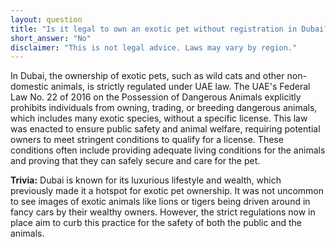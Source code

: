 ```yaml
---
layout: question
title: "Is it legal to own an exotic pet without registration in Dubai?"
short_answer: "No"
disclaimer: "This is not legal advice. Laws may vary by region."
---
```


In Dubai, the ownership of exotic pets, such as wild cats and other non-domestic animals, is strictly regulated under UAE law. The UAE's Federal Law No. 22 of 2016 on the Possession of Dangerous Animals explicitly prohibits individuals from owning, trading, or breeding dangerous animals, which includes many exotic species, without a specific license. This law was enacted to ensure public safety and animal welfare, requiring potential owners to meet stringent conditions to qualify for a license. These conditions often include providing adequate living conditions for the animals and proving that they can safely secure and care for the pet.

**Trivia:** Dubai is known for its luxurious lifestyle and wealth, which previously made it a hotspot for exotic pet ownership. It was not uncommon to see images of exotic animals like lions or tigers being driven around in fancy cars by their wealthy owners. However, the strict regulations now in place aim to curb this practice for the safety of both the public and the animals.
